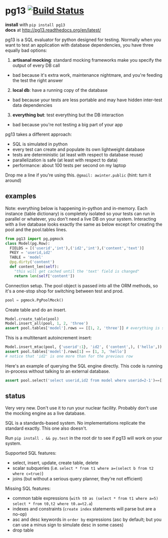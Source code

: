 # pg13 [![Build Status](https://travis-ci.org/abe-winter/pg13-py.svg?branch=master)](https://travis-ci.org/abe-winter/pg13-py)

**install** with `pip install pg13`  
**docs** at http://pg13.readthedocs.org/en/latest/

pg13 is a SQL evaluator for python designed for testing. Normally when you want to test an application with database dependencies, you have three equally bad options:

1. **artisanal mocking**: standard mocking frameworks make you specify the output of every DB call
 * bad because it's extra work, maintenance nightmare, and you're feeding the test the right answer
2. **local db**: have a running copy of the database
 * bad because your tests are less portable and may have hidden inter-test data dependencies
3. **everything but**: test everything but the DB interaction
 * bad because you're not testing a big part of your app

pg13 takes a different approach:
* SQL is simulated in python
* every test can create and populate its own lightweight database
* tests are deterministic (at least with respect to database reuse)
* parallelization is safe (at least with respect to data)
* performance: about 100 tests per second on my laptop

Drop me a line if you're using this. `@gmail: awinter.public` (hint: turn it around)

## examples

Note: everything below is happening in-python and in-memory. Each instance (table dictionary) is completely isolated so your tests can run in parallel or whatever, you don't need a live DB on your system. Interacting with a live database looks exactly the same as below except for creating the pool and the pool.tables lines.
```python
from pg13 import pg,pgmock
class Model(pg.Row):
  FIELDS = [('userid','int'),('id2','int'),('content','text')]
  PKEY = 'userid,id2'
  TABLE = 'model'
  @pg.dirty('content')
  def content_len(self):
    "this will get cached until the 'text' field is changed"
    return len(self['content'])
```
Connection setup. The pool object is passed into all the ORM methods, so it's a one-stop shop for switching between test and prod.
```python
pool = pgmock.PgPoolMock()
```
Create table and do an insert.
```python
Model.create_table(pool)
Model.insert_all(pool, 1, 2, 'three')
assert pool.tables['model'].rows == [[1, 2, 'three']] # everything is stored like you'd expect
```
This is a multitenant autoincrement insert:
```python
Model.insert_mtac(pool, {'userid':1}, 'id2', ('content',), ('hello',))
assert pool.tables['model'].rows[1] == [1, 3, 'hello']
# notice that 'id2' is one more than for the previous row
```
Here's an example of querying the SQL engine directly. This code is running in-process without talking to an external database.
```python
assert pool.select('select userid,id2 from model where userid=2-1')==[[1,2],[1,3]]
```

## status

Very very new. Don't use it to run your nuclear facility. Probably don't use the mocking engine as a live database.

SQL is a standards-based system. No implementations replicate the standard exactly. This one also doesn't.

Run `pip install . && py.test` in the root dir to see if pg13 will work on your system.

Supported SQL features:
* select, insert, update, create table, delete
* scalar subqueries (i.e. `select * from t1 where a=(select b from t2 where c=true)`)
* joins (but without a serious query planner, they're not efficient)

Missing SQL features:
* common table expressions (`with t0 as (select * from t1 where a=5) select * from t0,t2 where t0.a=t2.a`)
* indexes and constraints (`create index` statements will parse but are a no-op)
* asc and desc keywords in `order by` expressions (asc by default; but you can use a minus sign to simulate desc in some cases)
* drop table
